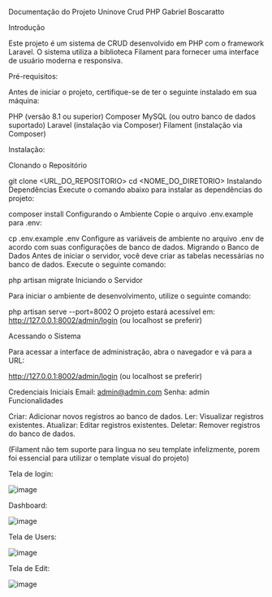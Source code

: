Documentação do Projeto Uninove Crud PHP Gabriel Boscaratto

Introdução

Este projeto é um sistema de CRUD desenvolvido em PHP com o framework Laravel. O sistema utiliza a biblioteca Filament para fornecer uma interface de usuário moderna e responsiva.

Pré-requisitos:

Antes de iniciar o projeto, certifique-se de ter o seguinte instalado em sua máquina:

PHP (versão 8.1 ou superior)
Composer
MySQL (ou outro banco de dados suportado)
Laravel (instalação via Composer)
Filament (instalação via Composer)


Instalação:

Clonando o Repositório

git clone <URL_DO_REPOSITORIO>
cd <NOME_DO_DIRETORIO>
Instalando Dependências
Execute o comando abaixo para instalar as dependências do projeto:


composer install
Configurando o Ambiente
Copie o arquivo .env.example para .env:

cp .env.example .env
Configure as variáveis de ambiente no arquivo .env de acordo com suas configurações de banco de dados.
Migrando o Banco de Dados
Antes de iniciar o servidor, você deve criar as tabelas necessárias no banco de dados. Execute o seguinte comando:


php artisan migrate
Iniciando o Servidor

Para iniciar o ambiente de desenvolvimento, utilize o seguinte comando:


php artisan serve --port=8002
O projeto estará acessível em: http://127.0.0.1:8002/admin/login (ou localhost se preferir)

Acessando o Sistema

Para acessar a interface de administração, abra o navegador e vá para a URL:

http://127.0.0.1:8002/admin/login (ou localhost se preferir)

Credenciais Iniciais
Email: admin@admin.com
Senha: admin
Funcionalidades

Criar: Adicionar novos registros ao banco de dados.
Ler: Visualizar registros existentes.
Atualizar: Editar registros existentes.
Deletar: Remover registros do banco de dados.


(Filament não tem suporte para lingua no seu template infelizmente, porem foi essencial para utilizar o template visual do projeto)


Tela de login:

![image](https://github.com/user-attachments/assets/8da989d6-2419-4091-92b7-bdd2d785ffa5)

Dashboard:

![image](https://github.com/user-attachments/assets/2f269f26-81b3-4f60-bdc4-69d463e346f2)

Tela de Users:

![image](https://github.com/user-attachments/assets/674bc80c-9845-4647-9c28-48297402cf8d)

Tela de Edit:

![image](https://github.com/user-attachments/assets/23ddbb7d-be82-4268-8ea1-20cfe5aaf410)

